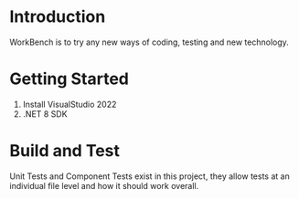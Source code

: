 # Introduction 
WorkBench is to try any new ways of coding, testing and new technology.

# Getting Started
1.	Install VisualStudio 2022
2.	.NET 8 SDK

# Build and Test
Unit Tests and Component Tests exist in this project, they allow tests at an individual file level and how it should work overall.
